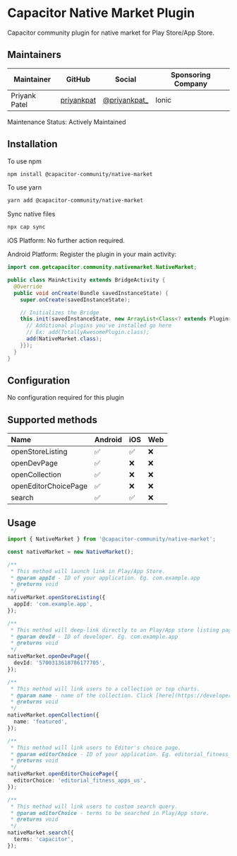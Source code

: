 # Capacitor Native Market Plugin

Capacitor community plugin for native market for Play Store/App Store.

## Maintainers

| Maintainer | GitHub | Social | Sponsoring Company |
| -----------| -------| -------| -------------------|
| Priyank Patel | [priyankpat](https://github.com/priyankpat) | [@priyankpat_](https://twitter.com/priyankpat_) | Ionic |

Maintenance Status: Actively Maintained

## Installation

To use npm

```bash
npm install @capacitor-community/native-market
```

To use yarn

```bash
yarn add @capacitor-community/native-market
```

Sync native files

```bash
npx cap sync
```

iOS Platform: No further action required.

Android Platform: Register the plugin in your main activity:

```java
import com.getcapacitor.community.nativemarket.NativeMarket;

public class MainActivity extends BridgeActivity {
  @Override
  public void onCreate(Bundle savedInstanceState) {
    super.onCreate(savedInstanceState);

    // Initializes the Bridge
    this.init(savedInstanceState, new ArrayList<Class<? extends Plugin>>() {{
      // Additional plugins you've installed go here
      // Ex: add(TotallyAwesomePlugin.class);
      add(NativeMarket.class);
    }});
  }
}
```

## Configuration

No configuration required for this plugin

## Supported methods

| Name  | Android | iOS | Web
| :---- | :--- | :--- | :--- |
| openStoreListing | ✅ | ✅ | ❌ 
| openDevPage | ✅ | ❌ | ❌ 
| openCollection | ✅ | ❌ | ❌ 
| openEditorChoicePage | ✅ | ❌ | ❌ 
| search | ✅ | ✅ | ❌ 

## Usage

```typescript
import { NativeMarket } from '@capacitor-community/native-market';

const nativeMarket = new NativeMarket();

/**
 * This method will launch link in Play/App Store.
 * @param appId - ID of your application. Eg. com.example.app
 * @returns void
 */
nativeMarket.openStoreListing({
  appId: 'com.example.app',
});

/**
 * This method will deep-link directly to an Play/App store listing page.
 * @param devId - ID of developer. Eg. com.example.app
 * @returns void
 */
nativeMarket.openDevPage({
  devId: '5700313618786177705',
});

/**
 * This method will link users to a collection or top charts.
 * @param name - name of the collection. Click [here](https://developer.android.com/distribute/marketing-tools/linking-to-google-play#OpeningCollection) for android options.
 * @returns void
 */
nativeMarket.openCollection({
  name: 'featured',
});

/**
 * This method will link users to Editor's choice page.
 * @param editorChoice - ID of your application. Eg. editorial_fitness_apps_us
 * @returns void
 */
nativeMarket.openEditorChoicePage({
  editorChoice: 'editorial_fitness_apps_us',
});

/**
 * This method will link users to custom search query.
 * @param editorChoice - terms to be searched in Play/App store.
 * @returns void
 */
nativeMarket.search({
  terms: 'capacitor',
});
```
